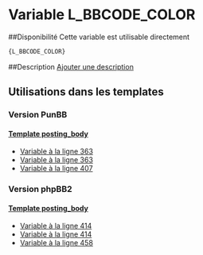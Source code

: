 # Variable L_BBCODE_COLOR

##Disponibilité
Cette variable est utilisable directement

```html
{L_BBCODE_COLOR}
```

##Description
[Ajouter une description](https://fa-tvars.appspot.com/var/L_BBCODE_COLOR)

## Utilisations dans les templates

### Version PunBB

#### [Template posting_body](punbb/posting_body.md#readme)
* [Variable &agrave; la ligne 363](../punbb/posting_body.tpl#L363)
* [Variable &agrave; la ligne 363](../punbb/posting_body.tpl#L363)
* [Variable &agrave; la ligne 407](../punbb/posting_body.tpl#L407)

### Version phpBB2

#### [Template posting_body](subsilver/posting_body.md#readme)
* [Variable &agrave; la ligne 414](../subsilver/posting_body.tpl#L414)
* [Variable &agrave; la ligne 414](../subsilver/posting_body.tpl#L414)
* [Variable &agrave; la ligne 458](../subsilver/posting_body.tpl#L458)